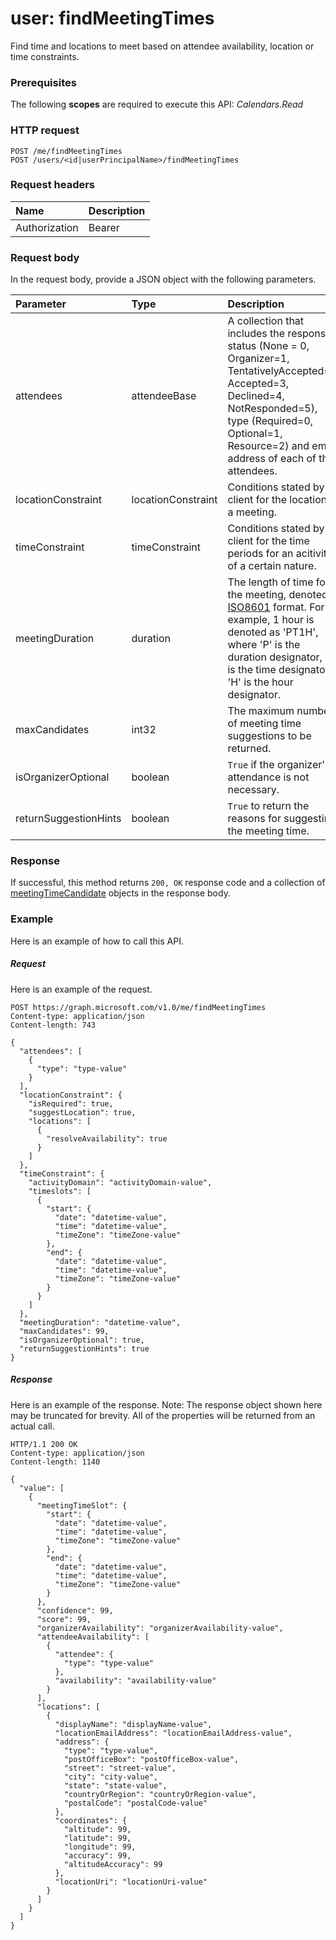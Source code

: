 # user: findMeetingTimes
Find time and locations to meet based on attendee availability, location or time constraints.

### Prerequisites
The following **scopes** are required to execute this API: *Calendars.Read*
### HTTP request
<!-- { "blockType": "ignored" } -->
```http
POST /me/findMeetingTimes
POST /users/<id|userPrincipalName>/findMeetingTimes
```
### Request headers
| Name       | Description|
|:---------------|:----------|
| Authorization  | Bearer <code>|


### Request body
In the request body, provide a JSON object with the following parameters.

| Parameter	   | Type	|Description|
|:---------------|:--------|:----------|
|attendees|attendeeBase|A collection that includes the response status (None = 0, Organizer=1, TentativelyAccepted=2, Accepted=3, Declined=4, NotResponded=5), type (Required=0, Optional=1, Resource=2) and email address of each of the attendees. |
|locationConstraint|locationConstraint|Conditions stated by a client for the location of a meeting.|
|timeConstraint|timeConstraint|Conditions stated by a client for the time periods for an acitivity of a certain nature.|
|meetingDuration|duration|The length of time for the meeting, denoted in [ISO8601](http://www.iso.org/iso/iso8601) format. For example, 1 hour is denoted as 'PT1H', where 'P' is the duration designator, 'T' is the time designator, 'H' is the hour designator.  |
|maxCandidates|int32|The maximum number of meeting time suggestions to be returned.|
|isOrganizerOptional|boolean|`True` if the organizer's attendance is not necessary.|
|returnSuggestionHints|boolean|`True` to return the reasons for suggesting the meeting time.|

### Response
If successful, this method returns `200, OK` response code and a collection of [meetingTimeCandidate](../resources/meetingtimecandidate.md) objects in the response body.

### Example
Here is an example of how to call this API.
##### Request
Here is an example of the request.
<!-- {
  "blockType": "request",
  "name": "user_findmeetingtimes"
}-->
```http
POST https://graph.microsoft.com/v1.0/me/findMeetingTimes
Content-type: application/json
Content-length: 743

{
  "attendees": [
    {
      "type": "type-value"
    }
  ],
  "locationConstraint": {
    "isRequired": true,
    "suggestLocation": true,
    "locations": [
      {
        "resolveAvailability": true
      }
    ]
  },
  "timeConstraint": {
    "activityDomain": "activityDomain-value",
    "timeslots": [
      {
        "start": {
          "date": "datetime-value",
          "time": "datetime-value",
          "timeZone": "timeZone-value"
        },
        "end": {
          "date": "datetime-value",
          "time": "datetime-value",
          "timeZone": "timeZone-value"
        }
      }
    ]
  },
  "meetingDuration": "datetime-value",
  "maxCandidates": 99,
  "isOrganizerOptional": true,
  "returnSuggestionHints": true
}
```

##### Response
Here is an example of the response. Note: The response object shown here may be truncated for brevity. All of the properties will be returned from an actual call.
<!-- {
  "blockType": "response",
  "truncated": true,
  "@odata.type": "microsoft.graph.meetingTimeCandidate",
  "isCollection": true
} -->
```http
HTTP/1.1 200 OK
Content-type: application/json
Content-length: 1140

{
  "value": [
    {
      "meetingTimeSlot": {
        "start": {
          "date": "datetime-value",
          "time": "datetime-value",
          "timeZone": "timeZone-value"
        },
        "end": {
          "date": "datetime-value",
          "time": "datetime-value",
          "timeZone": "timeZone-value"
        }
      },
      "confidence": 99,
      "score": 99,
      "organizerAvailability": "organizerAvailability-value",
      "attendeeAvailability": [
        {
          "attendee": {
            "type": "type-value"
          },
          "availability": "availability-value"
        }
      ],
      "locations": [
        {
          "displayName": "displayName-value",
          "locationEmailAddress": "locationEmailAddress-value",
          "address": {
            "type": "type-value",
            "postOfficeBox": "postOfficeBox-value",
            "street": "street-value",
            "city": "city-value",
            "state": "state-value",
            "countryOrRegion": "countryOrRegion-value",
            "postalCode": "postalCode-value"
          },
          "coordinates": {
            "altitude": 99,
            "latitude": 99,
            "longitude": 99,
            "accuracy": 99,
            "altitudeAccuracy": 99
          },
          "locationUri": "locationUri-value"
        }
      ]
    }
  ]
}
```

<!-- uuid: 8fcb5dbc-d5aa-4681-8e31-b001d5168d79
2015-10-25 14:57:30 UTC -->
<!-- {
  "type": "#page.annotation",
  "description": "user: findMeetingTimes",
  "keywords": "",
  "section": "documentation",
  "tocPath": ""
}-->